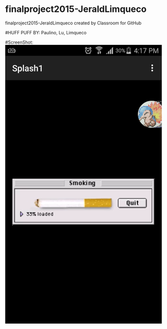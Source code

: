 # finalproject2015-JeraldLimqueco
finalproject2015-JeraldLimqueco created by Classroom for GitHub

#HUFF PUFF BY: Paulino, Lu, Limqueco

#ScreenShot:
![alt tag](https://github.com/DeLaSalleUniversity-Manila/finalproject2015-JeraldLimqueco/blob/master/Screenshot_2015-11-19-16-17-02.png)

